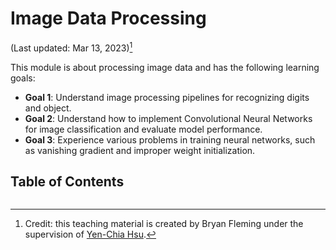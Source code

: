 # Image Data Processing

(Last updated: Mar 13, 2023)[^credit]

This module is about processing image data and has the following learning goals:

- **Goal 1**: Understand image processing pipelines for recognizing digits and object.
- **Goal 2**: Understand how to implement Convolutional Neural Networks for image classification and evaluate model performance.
- **Goal 3**: Experience various problems in training neural networks, such as vanishing gradient and improper weight initialization.

## Table of Contents

```{tableofcontents}
```

[^credit]: Credit: this teaching material is created by Bryan Fleming under the supervision of [Yen-Chia Hsu](https://github.com/yenchiah).
